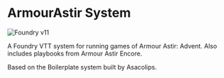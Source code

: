 # ArmourAstir System

![Foundry v11](https://img.shields.io/badge/foundry-v11-green)

A Foundry VTT system for running games of Armour Astir: Advent. Also includes playbooks from Armour Astir Encore.

Based on the Boilerplate system built by Asacolips.
